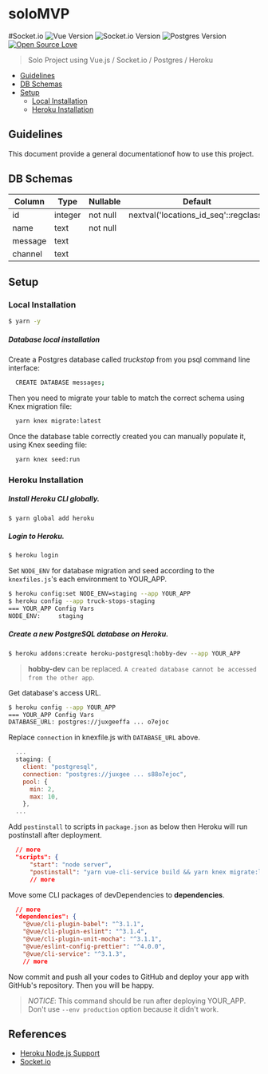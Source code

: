 # soloMVP

#Socket.io
![Vue Version](https://img.shields.io/badge/Vue.js-2.5.16-green.svg)
![Socket.io Version](https://img.shields.io/badge/Socket.io-2.1.1-green.svg)
![Postgres Version](https://img.shields.io/badge/Postgres-7.4.3-orange.svg)
[![Open Source Love](https://badges.frapsoft.com/os/v2/open-source.svg?v=102)](https://github.com/ellerbrock/open-source-badge/)

> Solo Project using Vue.js / Socket.io / Postgres / Heroku

- [Guidelines](#guidelines)
- [DB Schemas](#db-schemas)
- [Setup](#setup)
  - [Local Installation](#local-installation)
  - [Heroku Installation](#heroku-installation)

## Guidelines

This document provide a general documentationof how to use this project.

## DB Schemas

| Column  | Type    | Nullable | Default                               |
| ------- | ------- | -------- | ------------------------------------- |
| id      | integer | not null | nextval('locations_id_seq'::regclass) |
| name    | text    | not null |                                       |
| message | text    |          |                                       |
| channel | text    |          |                                       |

## Setup

### Local Installation

```sh
$ yarn -y
```

##### Database local installation

Create a Postgres database called _truckstop_ from you psql command line interface:

```sh
  CREATE DATABASE messages;
```

Then you need to migrate your table to match the correct schema using Knex migration file:

```sh
  yarn knex migrate:latest
```

Once the database table correctly created you can manually populate it, using Knex seeding file:

```sh
  yarn knex seed:run
```

### Heroku Installation

##### Install Heroku CLI globally.

```sh
$ yarn global add heroku
```

##### Login to Heroku.

```sh
$ heroku login
```

Set `NODE_ENV` for database migration and seed according to the `knexfiles.js`'s each environment to YOUR_APP.

```sh
$ heroku config:set NODE_ENV=staging --app YOUR_APP
$ heroku config --app truck-stops-staging
=== YOUR_APP Config Vars
NODE_ENV:     staging
```

##### Create a new PostgreSQL database on Heroku.

```sh
$ heroku addons:create heroku-postgresql:hobby-dev --app YOUR_APP
```

> **hobby-dev** can be replaced. `A created database cannot be accessed from the other app`.

Get database's access URL.

```sh
$ heroku config --app YOUR_APP
=== YOUR_APP Config Vars
DATABASE_URL: postgres://juxgeeffa ... o7ejoc
```

Replace `connection` in knexfile.js with `DATABASE_URL` above.

```js
  ...
  staging: {
    client: "postgresql",
    connection: "postgres://juxgee ... s88o7ejoc",
    pool: {
      min: 2,
      max: 10,
    },
  ...
```

Add `postinstall` to scripts in `package.json` as below then Heroku will run postinstall after deployment.

```json
  // more
  "scripts": {
      "start": "node server",
      "postinstall": "yarn vue-cli-service build && yarn knex migrate:latest && yarn knex seed:run",
      // more
```

Move some CLI packages of devDependencies to **dependencies**.

```json
  // more
  "dependencies": {
    "@vue/cli-plugin-babel": "^3.1.1",
    "@vue/cli-plugin-eslint": "^3.1.4",
    "@vue/cli-plugin-unit-mocha": "^3.1.1",
    "@vue/eslint-config-prettier": "^4.0.0",
    "@vue/cli-service": "^3.1.3",
    // more
```

Now commit and push all your codes to GitHub and deploy your app with GitHub's repository.
Then you will be happy.

> _NOTICE_: This command should be run after deploying YOUR_APP. Don't use `--env production` option because it didn't work.

## References

- [Heroku Node.js Support](https://devcenter.heroku.com/articles/nodejs-support)
- [Socket.io](https://socket.io/docs)
